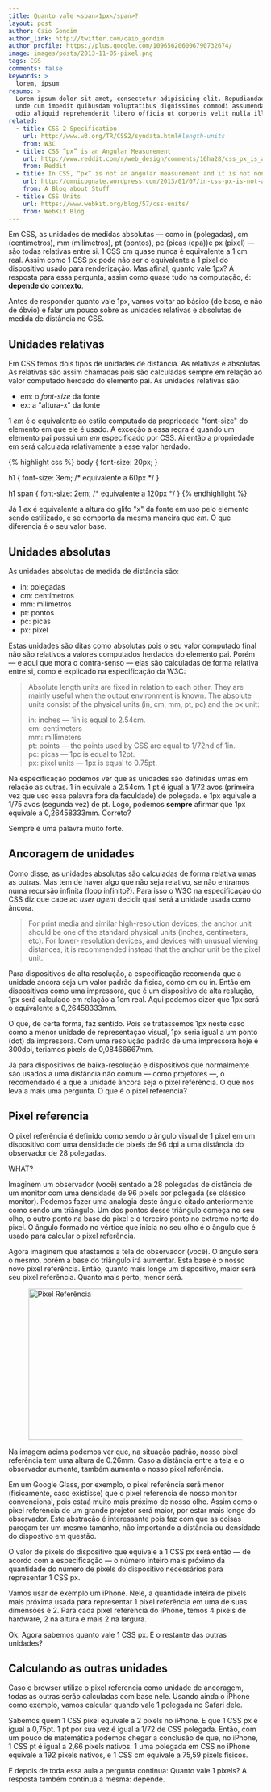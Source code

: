 ```yaml
---
title: Quanto vale <span>1px</span>?
layout: post
author: Caio Gondim
author_link: http://twitter.com/caio_gondim
author_profile: https://plus.google.com/109656206006790732674/
image: images/posts/2013-11-05-pixel.png
tags: CSS
comments: false
keywords: >
  lorem, ipsum
resumo: >
  Lorem ipsum dolor sit amet, consectetur adipisicing elit. Repudiandae, animi,
  unde cum impedit quibusdam voluptatibus dignissimos commodi assumenda soluta
  odio aliquid reprehenderit libero officia ut corporis velit nulla illo iure!
related:
  - title: CSS 2 Specification
    url: http://www.w3.org/TR/CSS2/syndata.html#length-units
    from: W3C
  - title: CSS “px” is an Angular Measurement
    url: http://www.reddit.com/r/web_design/comments/16ha28/css_px_is_an_angular_measurement_and_has_nothing/
    from: Reddit
  - title: In CSS, “px” is not an angular measurement and it is not non-linear
    url: http://omnicognate.wordpress.com/2013/01/07/in-css-px-is-not-an-angular-measurement-and-it-is-not-non-linear/
    from: A Blog about Stuff
  - title: CSS Units
    url: https://www.webkit.org/blog/57/css-units/
    from: WebKit Blog
---
```


Em CSS, as unidades de medidas absolutas — como in (polegadas), cm (centímetros), mm
(milímetros), pt (pontos), pc (picas (epa))e px (pixel) — são todas relativas
entre si. 1 CSS cm quase nunca é equivalente a 1 cm real. Assim como 1 CSS px pode não
ser o equivalente a 1 pixel do dispositivo usado para
renderização. Mas afinal, quanto vale 1px? A resposta para essa pergunta,
assim como quase tudo na computação, é: __depende do contexto__.

Antes de responder quanto vale 1px, vamos voltar ao básico (de base, e não de óbvio)
e falar um pouco sobre as unidades relativas e absolutas de medida de distância
no CSS.


## Unidades relativas

Em CSS temos dois tipos de unidades de distância. As relativas e absolutas.
As relativas são assim chamadas pois são calculadas sempre em relação
ao valor computado herdado do elemento pai.
As unidades relativas são:

- em: o _font-size_ da fonte
- ex: a "altura-x" da fonte

1 _em_ é o equivalente ao estilo computado da propriedade "font-size" do elemento
em que ele é usado. A exceção a essa regra  é quando um elemento
pai possui um _em_ especificado por CSS. Ai então a propriedade em será calculada
relativamente a esse valor herdado.

{% highlight css %}
body {
  font-size: 20px;
}

h1 {
  font-size: 3em; /* equivalente a 60px */
}

h1 span {
  font-size: 2em; /* equivalente a 120px */
}
{% endhighlight %}

Já 1 _ex_ é equivalente a altura do glifo "x" da fonte em uso pelo elemento
sendo estilizado, e se comporta da mesma maneira que _em_. O que diferencia é o
seu valor base.


## Unidades absolutas

As unidades absolutas de medida de distância são:

- in: polegadas
- cm: centímetros
- mm: milímetros
- pt: pontos
- pc: picas
- px: pixel

Estas unidades são ditas como absolutas pois o seu valor computado final não são
relativos a valores computados herdados do elemento pai. Porém — e aqui que mora
o contra-senso — elas são calculadas de forma relativa entre si, como é explicado na
especificação da W3C:

> Absolute length units are fixed in relation to each other. They are mainly
> useful when the output environment is known. The absolute units consist of the
> physical units (in, cm, mm, pt, pc) and the px unit:
>
> in: inches — 1in is equal to 2.54cm. <br />
> cm: centimeters <br />
> mm: millimeters <br />
> pt: points — the points used by CSS are equal to 1/72nd of 1in. <br />
> pc: picas — 1pc is equal to 12pt. <br />
> px: pixel units — 1px is equal to 0.75pt.

Na especificação podemos ver que as unidades são definidas umas em relação as outras.
1 in equivale a 2.54cm. 1 pt é igual a 1/72 avos (primeira vez que uso essa palavra fora da faculdade)
de polegada. e 1px equivale a 1/75 avos (segunda vez) de pt. Logo, podemos __sempre__ afirmar
que 1px equivale a 0,26458333mm. Correto?

Sempre é uma palavra muito forte.


## Ancoragem de unidades

Como disse, as unidades absolutas são calculadas de forma relativa umas as outras.
Mas tem de haver algo que não seja relativo, se não entramos numa recursão infinita (loop infinito?).
Para isso o W3C na especificaçào do CSS diz que cabe ao _user agent_ decidir
qual será a unidade usada como âncora.

> For print media and similar high-resolution devices, the anchor unit should be
> one of the standard physical units (inches, centimeters, etc). For lower-
> resolution devices, and devices with unusual viewing distances, it is
> recommended instead that the anchor unit be the pixel unit.

Para dispositivos de alta resolução, a especificação recomenda que a unidade ancora
seja um valor padrão da física, como cm ou in. Então em dispositivos como uma impressora,
que é um dispositivo de alta reslução, 1px será calculado em relação a 1cm real.
Aqui podemos dizer que 1px será o equivalente a 0,26458333mm.

O que, de certa forma, faz sentido. Pois se tratassemos 1px neste caso como a menor
unidade de representaçao visual, 1px seria igual a um ponto (dot) da impressora.
Com uma resolução padrão de uma impressora hoje é 300dpi, teriamos pixels
de 0,08466667mm.

Já para dispositivos de baixa-resolução e dispositivos
que normalmente são usados a uma distância não comum — como projetores —, o recomendado é a que a unidade âncora seja
o pixel referência. O que nos leva a mais uma pergunta. O que é o pixel referencia?


## Pixel referencia

O pixel referência é definido como sendo o ângulo visual de 1 pixel em um
dispositivo com uma densidade de pixels de 96 dpi a uma distância do observador
de 28 polegadas.

WHAT?

Imaginem um observador (você) sentado a 28 polegadas de distância de um monitor
com uma densidade de 96 pixels por polegada (se clássico monitor). Podemos fazer uma analogia deste
ângulo citado anteriormente como sendo um triângulo. Um dos pontos desse
triângulo começa no seu olho, o outro ponto na base do pixel e o terceiro ponto
no extremo norte do pixel. O ângulo formado no vértice que inicia no seu olho é
o ângulo que é usado para calcular o pixel referência.

Agora imaginem que afastamos a tela do observador (você). O ângulo será o mesmo,
porém a base do triângulo irá aumentar. Esta base é o nosso novo pixel referência.
Então, quanto mais longe um dispositivo, maior será seu pixel referência. Quanto
mais perto, menor será.

<figure>
  <img src="/images/posts/2013-11-05-pixel-referencia.png"
       alt="Pixel Referência"
       width="700"
       height="300" />
</figure>

Na imagem acima podemos ver que, na situação padrão, nosso pixel referência tem
uma altura de 0.26mm. Caso a distância entre a tela e o observador aumente, também
aumenta o nosso pixel referência.

Em um Google Glass, por exemplo, o pixel referência será menor (fisicamente,
caso existisse) que o pixel referencia de nosso monitor convencional, pois estaá
muito mais próximo de nosso olho. Assim como o pixel referencia de um grande
projetor será maior, por estar mais longe do observador. Este abstração é
interessante pois faz com que as coisas pareçam ter um mesmo tamanho, não
importando a distância ou densidade do dispostivo em questão.

O valor de pixels do dispositivo que equivale a 1 CSS px será então — de acordo
com a especificação — o número inteiro mais próximo da quantidade do número de pixels
do dispositivo necessários para representar 1 CSS px.

Vamos usar de exemplo um iPhone. Nele, a quantidade inteira de pixels mais próxima usada
para representar 1 pixel referência em uma de suas dimensões é 2. Para cada pixel
referencia do iPhone, temos 4 pixels de hardware, 2 na altura e mais 2 na largura.

Ok. Agora sabemos quanto vale 1 CSS px. E o restante das outras unidades?


## Calculando as outras unidades

Caso o browser utilize o pixel referencia como unidade de ancoragem, todas as outras
serão calculadas com base nele. Usando ainda o iPhone como exemplo, vamos calcular
quando vale 1 polegada no Safari dele.

Sabemos quem 1 CSS pixel equivale a 2 pixels no iPhone. E que 1 CSS px é igual
a 0,75pt. 1 pt por sua vez é igual a 1/72 de CSS polegada. Então, com um pouco de
matemática podemos chegar a conclusão de que, no iPhone, 1 CSS pt é igual a 2,66 pixels nativos.
1 uma polegada em CSS no iPhone equivale a 192 pixels nativos, e 1 CSS cm equivale a
75,59 pixels físicos.

E depois de toda essa aula a pergunta continua: Quanto vale 1 pixels? A resposta
também continua a mesma: depende.
